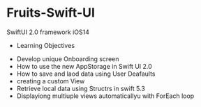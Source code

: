 # Fruits-Swift-UI
SwiftUI 2.0 framework iOS14

* Learning Objectives 
- Develop unique Onboarding screen 
- How to use the new AppStorage in Swift UI 2.0 
- How to save and laod data using User Deafaults 
- creating a custom View 
- Retrieve local data using Structrs in swift 5.3 
- Displayiong multiuple views automaticallyu with ForEach loop 
